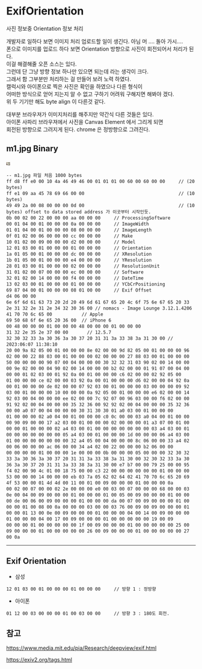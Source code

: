 # ExifOrientation
사진 정보중 Orientation 정보 처리

개발자로 일하다 보면 이미지 처리 업로드할 일이 생긴다.  아님 머 .... 돌아 가시....<br/>
폰으로 이미지를 업로드 하다 보면 Orientation 방향으로 사진이 회전되어서 처리가 된다.<br/>
이걸 해결해줄 오픈 소스는 있다.  <br/>
그런데 단 그냥 방향 정보 하나만 있으면 되는데 라는 생각이 크다.<br/>
그래서 함 그부분만 처리하는 걸 만들어 보려 노력 하였다.<br/>
캘럭시와 아이폰으로 찍은 사진은 확인을 하였으나 다른 형식이 <br/>
어떠한 방식으로 얻어 지는지 알 수 없고 구하기 어려워 구해지면 해봐야 겠다.<br/>
위 두 기기만 해도 byte align 이 다른것 같다.<br/>

대부분 브라우져가 이미지처리를 해주지만 약간식 다른 것들은 있다.<br/>
아이폰 사파리 브라우져에서 사진을 Canvas Element 에서 그리게 되면<br/>
회전된 방향으로 그려지게 된다. chrome 은 정방향으로 그려진다.<br/>


## m1.jpg Binary
![result()](m1.jpg)
```text
-- m1.jpg 파일 처음 1000 bytes
ff d8 ff e0 00 10 4a 46 49 46 00 01 01 01 00 60 00 60 00 00     // (20 bytes)
ff e1 09 aa 45 78 69 66 00 00                                   // (10 bytes)
49 49 2a 00 08 00 00 00 0d 00                                   // (10 bytes) offset to data stored address 가 이곳부터 시작인듯.
0b 00 02 00 22 00 00 00 aa 00 00 00     // ProcessingSoftware
00 01 04 00 01 00 00 00 0a 00 00 00     // ImageWidth
01 01 04 00 01 00 00 00 08 00 00 00     // ImageLength
0f 01 02 00 06 00 00 00 cc 00 00 00     // Make
10 01 02 00 09 00 00 00 d2 00 00 00     // Model
12 01 03 00 01 00 00 00 01 00 00 00     // Orientation
1a 01 05 00 01 00 00 00 dc 00 00 00     // XResolution
1b 01 05 00 01 00 00 00 e4 00 00 00     // YResolution
28 01 03 00 01 00 00 00 02 00 00 00     // ResolutionUnit
31 01 02 00 07 00 00 00 ec 00 00 00     // Software
32 01 02 00 14 00 00 00 f4 00 00 00     // DateTime
13 02 03 00 01 00 00 00 01 00 00 00     // YCbCrPositioning
69 87 04 00 01 00 00 00 08 01 00 00     // Exif Offset
d4 06 00 00 
6e 6f 6d 61 63 73 20 2d 20 49 6d 61 67 65 20 4c 6f 75 6e 67 65 20 33 2e 31 32 2e 31 2e 34 32 30 36 00 // nomacs - Image Lounge 3.12.1.4206
41 70 70 6c 65 00           // Apple
69 50 68 6f 6e 65 20 36 00  // iPhone 6
00 48 00 00 00 01 00 00 00 48 00 00 00 01 00 00 00 
31 32 2e 35 2e 37 00 00       // 12.5.7
32 30 32 33 3a 30 36 3a 30 37 20 31 31 3a 33 38 3a 31 30 00 // 2023:06:07 11:38:10
20 00 9a 82 05 00 01 00 00 00 8e 02 00 00 9d 82 05 00 01 00 00 00 96 02 00 00 22 88 03 00 01 00 00 00 02 00 00 00 27 88 03 00 01 00 00 00 50 00 00 00 00 90 07 00 04 00 00 00 30 32 32 31 03 90 02 00 14 00 00 00 9e 02 00 00 04 90 02 00 14 00 00 00 b2 02 00 00 01 91 07 00 04 00 00 00 01 02 03 00 01 92 0a 00 01 00 00 00 c6 02 00 00 02 92 05 00 
01 00 00 00 ce 02 00 00 03 92 0a 00 01 00 00 00 d6 02 00 00 04 92 0a 00 01 00 00 00 de 02 00 00 07 92 03 00 01 00 00 00 03 00 00 00 09 92 03 00 01 00 00 00 10 00 00 00 0a 92 05 00 01 00 00 00 e6 02 00 00 14 92 03 00 04 00 00 00 ee 02 00 00 7c 92 07 00 96 03 00 00 f6 02 00 00 91 92 02 00 04 00 00 00 35 32 36 00 92 92 02 00 04 00 00 00 35 32 36 00 00 a0 07 00 04 00 00 00 30 31 30 30 01 a0 03 00 01 00 00 00 
01 00 00 00 02 a0 04 00 01 00 00 00 c0 0c 00 00 03 a0 04 00 01 00 00 00 90 09 00 00 17 a2 03 00 01 00 00 00 02 00 00 00 01 a3 07 00 01 00 00 00 01 00 00 00 02 a4 03 00 01 00 00 00 00 00 00 00 03 a4 03 00 01 00 00 00 00 00 00 00 05 a4 03 00 01 00 00 00 1d 00 00 00 06 a4 03 00 01 00 00 00 00 00 00 00 32 a4 05 00 04 00 00 00 8c 06 00 00 33 a4 02 00 06 00 00 00 ac 06 00 00 34 a4 02 00 22 00 00 00 b2 06 00 00 
00 00 00 00 01 00 00 00 1e 00 00 00 0b 00 00 00 05 00 00 00 32 30 32 33 3a 30 36 3a 30 37 20 31 31 3a 33 38 3a 31 30 00 32 30 32 33 3a 30 36 3a 30 37 20 31 31 3a 33 38 3a 31 30 00 e7 b7 00 00 79 25 00 00 95 f4 02 00 90 4c 01 00 18 75 00 00 c3 22 00 00 00 00 00 00 01 00 00 00 53 00 00 00 14 00 00 00 eb 03 7a 05 62 02 64 02 41 70 70 6c 65 20 69 4f 53 00 00 01 4d 4d 00 11 00 01 00 09 00 00 00 01 00 00 00 0a 
00 02 00 07 00 00 02 2e 00 00 00 e0 00 03 00 07 00 00 00 68 00 00 03 0e 00 04 00 09 00 00 00 01 00 00 00 01 00 05 00 09 00 00 00 01 00 00 00 de 00 06 00 09 00 00 00 01 00 00 00 da 00 07 00 09 00 00 00 01 00 00 00 01 00 08 00 0a 00 00 00 03 00 00 03 76 00 09 00 09 00 00 00 01 00 00 01 13 00 0e 00 09 00 00 00 01 00 00 00 04 00 14 00 09 00 00 00 01 00 00 00 04 00 17 00 09 00 00 00 01 00 00 00 00 00 19 00 09 
00 00 00 01 00 00 00 00 00 1f 00 09 00 00 00 01 00 00 00 00 00 25 00 09 00 00 00 01 00 00 00 00 00 26 00 09 00 00 00 01 00 00 00 00 00 27 00 0a
```
------------------------------------------------------------------
## Exif Orientation
- 삼성
```
12 01 03 00 01 00 00 00 01 00 00 00     // 방향 1 : 정방향
```

- 아이폰
```
01 12 00 03 00 00 00 01 00 03 00 00     // 방향 3 : 180도 회전.
```

## 참고
https://www.media.mit.edu/pia/Research/deepview/exif.html

https://exiv2.org/tags.html

